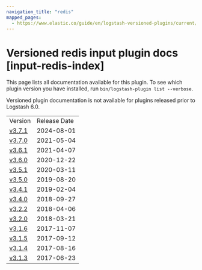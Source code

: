 ```yaml
---
navigation_title: "redis"
mapped_pages:
  - https://www.elastic.co/guide/en/logstash-versioned-plugins/current/input-redis-index.html
---
```


# Versioned redis input plugin docs [input-redis-index]

This page lists all documentation available for this plugin. To see which plugin version you have installed, run `bin/logstash-plugin list --verbose`.

Versioned plugin documentation is not available for plugins released prior to Logstash 6.0.

| | |
| :- | :- |
| Version | Release Date |
| [v3.7.1](v3-7-1-plugins-inputs-redis.md) | 2024-08-01 |
| [v3.7.0](v3-7-0-plugins-inputs-redis.md) | 2021-05-04 |
| [v3.6.1](v3-6-1-plugins-inputs-redis.md) | 2021-04-07 |
| [v3.6.0](v3-6-0-plugins-inputs-redis.md) | 2020-12-22 |
| [v3.5.1](v3-5-1-plugins-inputs-redis.md) | 2020-03-11 |
| [v3.5.0](v3-5-0-plugins-inputs-redis.md) | 2019-08-20 |
| [v3.4.1](v3-4-1-plugins-inputs-redis.md) | 2019-02-04 |
| [v3.4.0](v3-4-0-plugins-inputs-redis.md) | 2018-09-27 |
| [v3.2.2](v3-2-2-plugins-inputs-redis.md) | 2018-04-06 |
| [v3.2.0](v3-2-0-plugins-inputs-redis.md) | 2018-03-21 |
| [v3.1.6](v3-1-6-plugins-inputs-redis.md) | 2017-11-07 |
| [v3.1.5](v3-1-5-plugins-inputs-redis.md) | 2017-09-12 |
| [v3.1.4](v3-1-4-plugins-inputs-redis.md) | 2017-08-16 |
| [v3.1.3](v3-1-3-plugins-inputs-redis.md) | 2017-06-23 |
